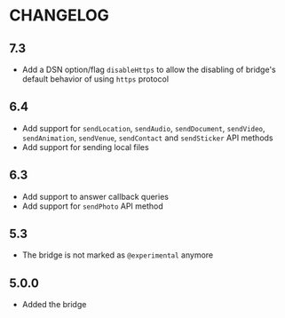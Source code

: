 CHANGELOG
=========

7.3
---

 * Add a DSN option/flag `disableHttps` to allow the disabling of bridge's default behavior of using `https` protocol

6.4
---

 * Add support for `sendLocation`, `sendAudio`, `sendDocument`, `sendVideo`, `sendAnimation`, `sendVenue`, `sendContact` and `sendSticker` API methods
 * Add support for sending local files

6.3
---

* Add support to answer callback queries
* Add support for `sendPhoto` API method

5.3
---

 * The bridge is not marked as `@experimental` anymore

5.0.0
-----

 * Added the bridge
